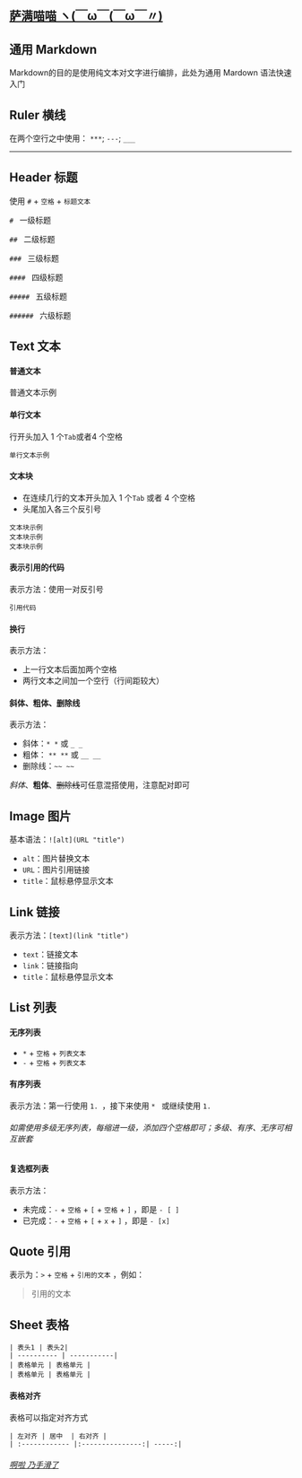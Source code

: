 ## [萨满喵喵 ヽ(￣ω￣(￣ω￣〃)](https://emlvirus.github.io/)

## 通用 Markdown

Markdown的目的是使用纯文本对文字进行编排，此处为通用 Mardown 语法快速入门

## Ruler 横线

在两个空行之中使用： `***`; `---`; `___`

---

## Header 标题

使用 `#` + `空格` + `标题文本`

`# ` 一级标题

`## ` 二级标题

`### ` 三级标题

`#### ` 四级标题

`##### ` 五级标题

`###### ` 六级标题

## Text 文本

#### 普通文本

普通文本示例

#### 单行文本

行开头加入 1 个`Tab`或者4 个空格

    单行文本示例

#### 文本块

* 在连续几行的文本开头加入 1 个`Tab` 或者 4 个空格
* 头尾加入各三个反引号

```
文本块示例
文本块示例
文本块示例
```
#### 表示引用的代码

表示方法：使用一对反引号

`引用代码`

#### 换行

表示方法：

* 上一行文本后面加两个空格
* 两行文本之间加一个空行（行间距较大）

#### 斜体、粗体、删除线

表示方法：

* 斜体：`* *` 或 `_ _`
* 粗体： `** **` 或  `__ __`
* 删除线：`~~ ~~`

*斜体*、**粗体**、~~删除线~~可任意混搭使用，注意配对即可

## Image 图片

基本语法：`![alt](URL "title")`

* `alt`：图片替换文本
* `URL`：图片引用链接
* `title`：鼠标悬停显示文本

## Link 链接

表示方法：`[text](link "title")`

* `text`：链接文本
* `link`：链接指向
* `title`：鼠标悬停显示文本

## List 列表

#### 无序列表

* `*` + `空格` + `列表文本`
* `-` + `空格` + `列表文本`

#### 有序列表

表示方法：第一行使用 `1. `，接下来使用 `* ` 或继续使用 `1. `

###### 如需使用多级无序列表，每缩进一级，添加四个空格即可；多级、有序、无序可相互嵌套

#### 复选框列表

表示方法：
* 未完成：`-` + `空格` + `[` + `空格` + `]` ，即是 `- [ ]`
* 已完成：`-` + `空格` + `[` + `x` + `]` ，即是 `- [x]`

## Quote 引用

表示为：`>` + `空格` + `引用的文本` ，例如：

> 引用的文本

## Sheet 表格

`| 表头1 | 表头2|`  
`| ---------- | -----------|`  
`| 表格单元 | 表格单元 |`  
`| 表格单元 | 表格单元 |`  

#### 表格对齐

表格可以指定对齐方式

`| 左对齐 | 居中  | 右对齐 |`  
`| :------------ |:---------------:| -----:|`  

###### [啊啦 乃手滑了](..\index.html#table-of-contents)
